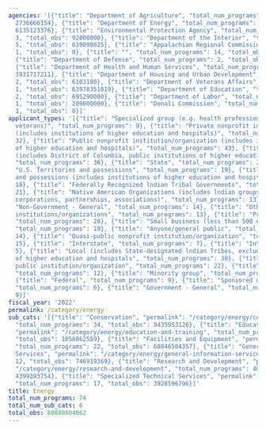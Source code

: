 ```yaml
---
agencies: '[{"title": "Department of Agriculture", "total_num_programs": 13, "total_obs":
  2736666154}, {"title": "Department of Energy", "total_num_programs": 27, "total_obs":
  6135123376}, {"title": "Environmental Protection Agency", "total_num_programs":
  3, "total_obs": 92000000}, {"title": "Department of the Interior", "total_num_programs":
  5, "total_obs": 639098025}, {"title": "Appalachian Regional Commission", "total_num_programs":
  1, "total_obs": 0}, {"title": "", "total_num_programs": 14, "total_obs": 257454297},
  {"title": "Department of Defense", "total_num_programs": 2, "total_obs": 2200000000},
  {"title": "Department of Health and Human Services", "total_num_programs": 2, "total_obs":
  3931717211}, {"title": "Department of Housing and Urban Development", "total_num_programs":
  2, "total_obs": 6103180}, {"title": "Department of Veterans Affairs", "total_num_programs":
  1, "total_obs": 63978351819}, {"title": "Department of Education", "total_num_programs":
  2, "total_obs": 695290000}, {"title": "Department of Labor", "total_num_programs":
  1, "total_obs": 209000000}, {"title": "Denali Commission", "total_num_programs":
  1, "total_obs": 0}]'
applicant_types: '[{"title": "Specialized group (e.g. health professionals, students,
  veterans)", "total_num_programs": 9}, {"title": "Private nonprofit institution/organization
  (includes institutions of higher education and hospitals)", "total_num_programs":
  32}, {"title": "Public nonprofit institution/organization (includes institutions
  of higher education and hospitals)", "total_num_programs": 43}, {"title": "State
  (includes District of Columbia, public institutions of higher education and hospitals)",
  "total_num_programs": 36}, {"title": "State", "total_num_programs": 24}, {"title":
  "U.S. Territories and possessions", "total_num_programs": 19}, {"title": "U.S. Territories
  and possessions (includes institutions of higher education and hospitals)", "total_num_programs":
  18}, {"title": "Federally Recognized lndian Tribal Governments", "total_num_programs":
  21}, {"title": "Native American Organizations (includes lndian groups, cooperatives,
  corporations, partnerships, associations)", "total_num_programs": 13}, {"title":
  "Non-Government - General", "total_num_programs": 14}, {"title": "Other private
  institutions/organizations", "total_num_programs": 13}, {"title": "Profit organization",
  "total_num_programs": 28}, {"title": "Small business (less than 500 employees)",
  "total_num_programs": 19}, {"title": "Anyone/general public", "total_num_programs":
  14}, {"title": "Quasi-public nonprofit institution/organization", "total_num_programs":
  15}, {"title": "Interstate", "total_num_programs": 7}, {"title": "Intrastate", "total_num_programs":
  5}, {"title": "Local (includes State-designated lndian Tribes, excludes institutions
  of higher education and hospitals", "total_num_programs": 30}, {"title": "Other
  public institution/organization", "total_num_programs": 22}, {"title": "Individual/Family",
  "total_num_programs": 12}, {"title": "Minority group", "total_num_programs": 8},
  {"title": "Federal", "total_num_programs": 9}, {"title": "Sponsored organization",
  "total_num_programs": 6}, {"title": "Government - General", "total_num_programs":
  9}]'
fiscal_year: '2022'
permalink: /category/energy
sub_cats: '[{"title": "Conservation", "permalink": "/category/energy/conservation",
  "total_num_programs": 34, "total_obs": 9435953126}, {"title": "Education and Training",
  "permalink": "/category/energy/education-and-training", "total_num_programs": 21,
  "total_obs": 1058862559}, {"title": "Facilities and Equipment", "permalink": "/category/energy/facilities-and-equipment",
  "total_num_programs": 22, "total_obs": 68846504357}, {"title": "General Information
  Services", "permalink": "/category/energy/general-information-services", "total_num_programs":
  12, "total_obs": 746919369}, {"title": "Research and Development", "permalink":
  "/category/energy/research-and-development", "total_num_programs": 40, "total_obs":
  4399393754}, {"title": "Specialized Technical Services", "permalink": "/category/energy/specialized-technical-services",
  "total_num_programs": 17, "total_obs": 3928596796}]'
title: Energy
total_num_programs: 74
total_num_sub_cats: 6
total_obs: 80880804062
---
```

